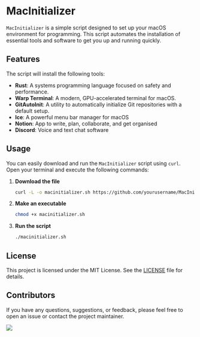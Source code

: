 # MacInitializer

`MacInitializer` is a simple script designed to set up your macOS environment for programming. This script automates the installation of essential tools and software to get you up and running quickly.

## Features

The script will install the following tools:
- **Rust**: A systems programming language focused on safety and performance.
- **Warp Terminal**: A modern, GPU-accelerated terminal for macOS.
- **GitAutoInit**: A utility to automatically initialize Git repositories with a default setup.
- **Ice**: A powerful menu bar manager for macOS
- **Notion**: App to write, plan, collaborate, and get organised
- **Discord**: Voice and text chat software

## Usage

You can easily download and run the `MacInitializer` script using `curl`. Open your terminal and execute the following commands:

1. **Download the file**

    ```bash
    curl -L -o macinitializer.sh https://github.com/yourusername/MacInitializer/raw/main/macinitializer.sh
    ```

2. **Make an executable**

    ```bash
    chmod +x macinitializer.sh
    ```

3. **Run the script**

    ```bash
    ./macinitializer.sh
    ```

## License

This project is licensed under the MIT License. See the [LICENSE](LICENSE) file for details.

## Contributors

If you have any questions, suggestions, or feedback, please feel free to open an issue or contact the project maintainer.

<a href="https://github.com/jpgtzg/macinitializer/graphs/contributors">
  <img src="https://contrib.rocks/image?repo=jpgtzg/macinitializer" />
</a>

  
